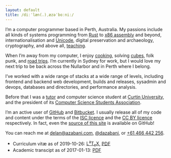 ```yaml
---
layout: default
title: /diːˈlæn(.)ˌæzəˈbɑːniː/
---
```


<link rel="preload" as="font" crossorigin href="/asset/-Symbola.woff2">
<style>h1 { font-family: Symbola, serif; }</style>

I’m a computer programmer based in Perth, Australia. My passions include all
kinds of systems programming from [Rust] to [x86 assembly] and beyond,
internationalisation and [Unicode], digital preservation and archaeology,
cryptography, and above all, [teaching].

[Rust]: https://crates.io/crates/nonymous
[x86 assembly]: https://bitbucket.org/delan/matrix86
[Unicode]: https://charming.daz.cat
[teaching]: https://docs.google.com/presentation/d/1V0daPBXxOrxb4Ckrfhodf2QO-6Ag067y8am479oIjB0

When I’m away from my computer, I enjoy [cooking], solving [cubes], folk punk,
and [road trips]. I’m currently in Sydney for work, but I would love my next
trip to be back across the Nullarbor and in Perth where I belong.

[cooking]: https://twitter.com/dazabani/status/1158339417934745600
[cubes]: https://en.wikipedia.org/wiki/Rubik%27s_Cube
[road trips]: https://twitter.com/dazabani/status/813102911068639232

I’ve worked with a wide range of stacks at a wide range of levels, including
frontend and backend web development, builds and releases, sysadmin and devops,
databases and directories, and performance analysis.

Before that I was a [tutor] and computer science student at [Curtin University],
and the president of its [Computer Science Students Association].

[tutor]: evaluate/
[Curtin University]: https://www.curtin.edu.au
[Computer Science Students Association]: https://www.comssa.org.au

I’m an active user of [GitHub] and [Bitbucket]. I usually release all of my code
and content under the terms of the [ISC licence] and the [CC BY licence]
respectively. In fact, even the [source of this site] is available on GitHub!

[GitHub]: https://github.com/delan
[Bitbucket]: https://bitbucket.org/delan
[ISC licence]: ../LICENSE.txt
[CC BY licence]: https://creativecommons.org/licenses/by/4.0/
[source of this site]: https://github.com/delan/delan.github.io

You can reach me at [delan@azabani.com], [@dazabani], or [+61 466 442 256].

[delan@azabani.com]: mailto:delan@azabani.com
[@dazabani]: https://twitter.com/dazabani
[+61 466 442 256]: tel:+61466442256

* Curriculum vitæ as of 2019-10-26: [<span
  class="latex">L<sup>a</sup>T<sub>e</sub>X</span>][LaTeX], [PDF]
* Academic transcipt as of 2017-01-13: [PDF][transcript]

[LaTeX]: public/cv.tex
[PDF]: public/cv.pdf
[transcript]: public/AcademiceRecord-17065012-13_Jan_2017.pdf
